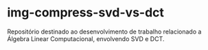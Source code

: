 # img-compress-svd-vs-dct
Repositório destinado ao desenvolvimento de trabalho relacionado a Álgebra Linear Computacional, envolvendo SVD e DCT. 
